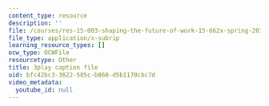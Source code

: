 ```yaml
---
content_type: resource
description: ''
file: /courses/res-15-003-shaping-the-future-of-work-15-662x-spring-2016/bfc42bc33622585cb860d5b1170cbc7d_lbqlj1g8gu0.vtt
file_type: application/x-subrip
learning_resource_types: []
ocw_type: OCWFile
resourcetype: Other
title: 3play caption file
uid: bfc42bc3-3622-585c-b860-d5b1170cbc7d
video_metadata:
  youtube_id: null
---
```

